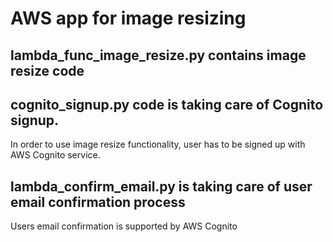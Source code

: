 # AWS app for image resizing

## lambda_func_image_resize.py contains image resize code 

## cognito_signup.py code is taking care of Cognito signup. 
In order to use image resize functionality, user has to be signed up with AWS Cognito service.
## lambda_confirm_email.py is taking care of user email confirmation process
Users email confirmation is supported by AWS Cognito 


